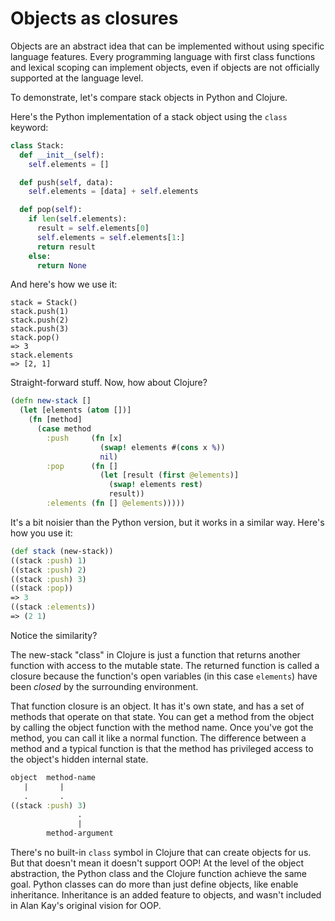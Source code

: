 # Objects as closures

Objects are an abstract idea that can be implemented without using specific language features. Every programming language with first class functions and lexical scoping can implement objects, even if objects are not officially supported at the language level.

To demonstrate, let's compare stack objects in Python and Clojure.

Here's the Python implementation of a stack object using the `class` keyword:
```Python
class Stack:
  def __init__(self):
    self.elements = []

  def push(self, data):
    self.elements = [data] + self.elements

  def pop(self):
    if len(self.elements):
      result = self.elements[0]
      self.elements = self.elements[1:]
      return result
    else:
      return None
```
And here's how we use it:
```
stack = Stack()
stack.push(1)
stack.push(2)
stack.push(3)
stack.pop()
=> 3
stack.elements 
=> [2, 1]
```
Straight-forward stuff. Now, how about Clojure?

```Clojure
(defn new-stack []
  (let [elements (atom [])]
    (fn [method]
      (case method
        :push     (fn [x]
                    (swap! elements #(cons x %))
                    nil)
        :pop      (fn []
                    (let [result (first @elements)]
                      (swap! elements rest)
                      result))
        :elements (fn [] @elements)))))
```
It's a bit noisier than the Python version, but it works in a similar way. Here's how you use it:
```Clojure
(def stack (new-stack))
((stack :push) 1)
((stack :push) 2)
((stack :push) 3)
((stack :pop))
=> 3
((stack :elements))
=> (2 1)
```
Notice the similarity?

The new-stack "class" in Clojure is just a function that returns another function with access to the mutable state. The returned function is called a closure because the function's open variables (in this case `elements`) have been _closed_ by the surrounding environment. 

That function closure is an object. It has it's own state, and has a set of methods that operate on that state. You can get a method from the object by calling the object function with the method name. Once you've got the method, you can call it like a normal function. The difference between a method and a typical function is that the method has privileged access to the object's hidden internal state.

```Clojure
object  method-name
   |       |
   .       .
((stack :push) 3)
               .
               |
        method-argument
```

There's no built-in `class` symbol in Clojure that can create objects for us. But that doesn't mean it doesn't support OOP! At the level of the object abstraction, the Python class and the Clojure function achieve the same goal. Python classes can do more than just define objects, like enable inheritance. Inheritance is an added feature to objects, and wasn't included in Alan Kay's original vision for OOP.
